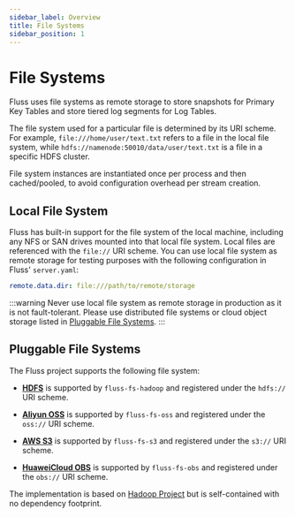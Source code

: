 ```yaml
---
sidebar_label: Overview
title: File Systems
sidebar_position: 1
---
```


<!--
 Licensed to the Apache Software Foundation (ASF) under one
 or more contributor license agreements.  See the NOTICE file
 distributed with this work for additional information
 regarding copyright ownership.  The ASF licenses this file
 to you under the Apache License, Version 2.0 (the
 "License"); you may not use this file except in compliance
 with the License.  You may obtain a copy of the License at

      http://www.apache.org/licenses/LICENSE-2.0

 Unless required by applicable law or agreed to in writing, software
 distributed under the License is distributed on an "AS IS" BASIS,
 WITHOUT WARRANTIES OR CONDITIONS OF ANY KIND, either express or implied.
 See the License for the specific language governing permissions and
 limitations under the License.
-->

# File Systems

Fluss uses file systems as remote storage to store snapshots for Primary Key Tables and store tiered log segments for Log Tables.

The file system used for a particular file is determined by its URI scheme. For example, `file:///home/user/text.txt` refers to a file in the local file system,
while `hdfs://namenode:50010/data/user/text.txt` is a file in a specific HDFS cluster.

File system instances are instantiated once per process and then cached/pooled, to avoid configuration overhead per stream creation.


## Local File System

Fluss has built-in support for the file system of the local machine, including any NFS or SAN drives mounted into that local file system. 
Local files are referenced with the `file://` URI scheme. 
You can use local file system as remote storage for testing purposes with the following configuration in Fluss' `server.yaml`:
```yaml
remote.data.dir: file:///path/to/remote/storage
```

:::warning
Never use local file system as remote storage in production as it is not fault-tolerant. 
Please use distributed file systems or cloud object storage listed in [Pluggable File Systems](#pluggable-file-systems).
:::

## Pluggable File Systems

The Fluss project supports the following file system:

- **[HDFS](hdfs.md)** is supported by `fluss-fs-hadoop` and registered under the `hdfs://` URI scheme.

- **[Aliyun OSS](oss.md)** is supported by `fluss-fs-oss` and registered under the `oss://` URI scheme.

- **[AWS S3](s3.md)** is supported by `fluss-fs-s3` and registered under the `s3://` URI scheme.

- **[HuaweiCloud OBS](obs.md)** is supported by `fluss-fs-obs` and registered under the `obs://` URI scheme.

The implementation is based on [Hadoop Project](https://hadoop.apache.org/) but is self-contained with no dependency footprint.